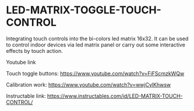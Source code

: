 # LED-MATRIX-TOGGLE-TOUCH-CONTROL

Integrating touch controls into the bi-colors led matrix 16x32. It can be used to control indoor devices via led matrix panel or carry out some interactive effects by touch action.

Youtube link

Touch toggle buttons: https://www.youtube.com/watch?v=FiFScmzkWQw

Calibration work: https://www.youtube.com/watch?v=wwjCylKhwsw

Instructable link: https://www.instructables.com/id/LED-MATRIX-TOUCH-CONTROL/

